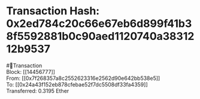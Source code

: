 
Transaction Hash: 0x2ed784c20c66e67eb6d899f41b38f5592881b0c90aed1120740a3831212b9537
====================================================================================
  
#💸Transaction  
Block: [[14456777]]  
From: [[0x7f268357a8c2552623316e2562d90e642bb538e5]]  
To: [[0x24a43f152eb878cfebae52f7dc5508df33fa4359]]  
Transferred: 0.3195 Ether